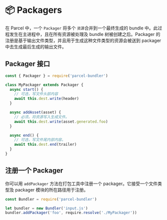 # 📦 Packagers

在 Parcel 中，一个 `Packager` 将多个 `资源`合并到一个最终生成的 bundle 中。此过程发生在主进程中，且在所有资源被处理及 bundle 树被创建之后。Packager 的注册是基于输出文件类型，并且用于生成这种文件类型的资源会被送到 packager 中去生成最后生成的输出文件。

## Packager 接口

```javascript
const { Packager } = require('parcel-bundler')

class MyPackager extends Packager {
  async start() {
    // 可选，写文件头部内容
    await this.dest.write(header)
  }

  async addAsset(asset) {
    // 必须。将资源写入生成文件。
    await this.dest.write(asset.generated.foo)
  }

  async end() {
    // 可选，写文件尾内部内容。
    await this.dest.end(trailer)
  }
}
```

## 注册一个 Packager

你可以用 `addPackager` 方法在打包工具中注册一个 packager。它接受一个文件类型及 packager 模块的所在路径用于注册。

```javascript
const Bundler = require('parcel-bundler')

let bundler = new Bundler('input.js')
bundler.addPackager('foo', require.resolve('./MyPackager'))
```
